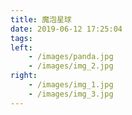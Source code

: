 ```yaml
---
title: 魔泡星球
date: 2019-06-12 17:25:04
tags:
left: 
    - /images/panda.jpg
    - /images/img_2.jpg
right: 
    - /images/img_1.jpg
    - /images/img_3.jpg
---
```

